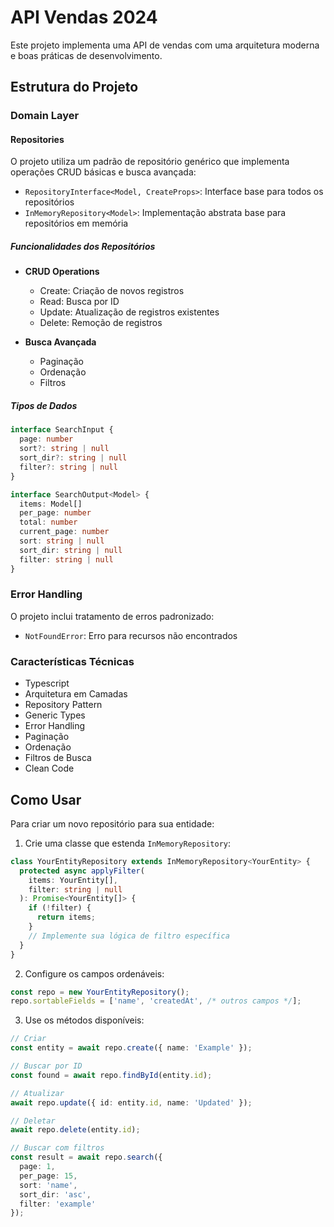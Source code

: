 # API Vendas 2024

Este projeto implementa uma API de vendas com uma arquitetura moderna e boas práticas de desenvolvimento.

## Estrutura do Projeto

### Domain Layer

#### Repositories

O projeto utiliza um padrão de repositório genérico que implementa operações CRUD básicas e busca avançada:

- `RepositoryInterface<Model, CreateProps>`: Interface base para todos os repositórios
- `InMemoryRepository<Model>`: Implementação abstrata base para repositórios em memória

##### Funcionalidades dos Repositórios

- **CRUD Operations**
  - Create: Criação de novos registros
  - Read: Busca por ID
  - Update: Atualização de registros existentes
  - Delete: Remoção de registros

- **Busca Avançada**
  - Paginação
  - Ordenação
  - Filtros

##### Tipos de Dados

```typescript
interface SearchInput {
  page: number
  sort?: string | null
  sort_dir?: string | null
  filter?: string | null
}

interface SearchOutput<Model> {
  items: Model[]
  per_page: number
  total: number
  current_page: number
  sort: string | null
  sort_dir: string | null
  filter: string | null
}
```

### Error Handling

O projeto inclui tratamento de erros padronizado:

- `NotFoundError`: Erro para recursos não encontrados

### Características Técnicas

- Typescript
- Arquitetura em Camadas
- Repository Pattern
- Generic Types
- Error Handling
- Paginação
- Ordenação
- Filtros de Busca
- Clean Code

## Como Usar

Para criar um novo repositório para sua entidade:

1. Crie uma classe que estenda `InMemoryRepository`:

```typescript
class YourEntityRepository extends InMemoryRepository<YourEntity> {
  protected async applyFilter(
    items: YourEntity[],
    filter: string | null
  ): Promise<YourEntity[]> {
    if (!filter) {
      return items;
    }
    // Implemente sua lógica de filtro específica
  }
}
```

2. Configure os campos ordenáveis:

```typescript
const repo = new YourEntityRepository();
repo.sortableFields = ['name', 'createdAt', /* outros campos */];
```

3. Use os métodos disponíveis:

```typescript
// Criar
const entity = await repo.create({ name: 'Example' });

// Buscar por ID
const found = await repo.findById(entity.id);

// Atualizar
await repo.update({ id: entity.id, name: 'Updated' });

// Deletar
await repo.delete(entity.id);

// Buscar com filtros
const result = await repo.search({
  page: 1,
  per_page: 15,
  sort: 'name',
  sort_dir: 'asc',
  filter: 'example'
});
```
